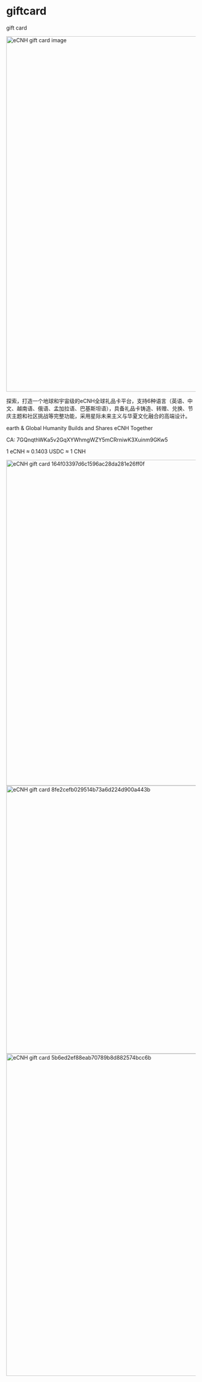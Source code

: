 # giftcard
gift card

<img width="1297" height="944" alt="eCNH gift card image" src="https://github.com/user-attachments/assets/d51d8fa1-ee0c-4aeb-b95e-b29877c4739c" />


探索，打造一个地球和宇宙级的eCNH全球礼品卡平台，支持6种语言（英语、中文、越南语、俄语、孟加拉语、巴基斯坦语），具备礼品卡铸造、转赠、兑换、节庆主题和社区挑战等完整功能，采用星际未来主义与华夏文化融合的高端设计。

earth & Global Humanity Builds and Shares eCNH Together

CA: 7GQnqthWKa5v2GqXYWhmgWZY5mCRrniwK3Xuinm9GKw5

1 eCNH ≈ 0.1403 USDC ≈ 1 CNH


<img width="1296" height="865" alt="eCNH gift card 164f03397d6c1596ac28da281e26ff0f" src="https://github.com/user-attachments/assets/5ab1e933-9cbc-4820-97f2-f71c7451887a" />


<img width="1306" height="712" alt="eCNH gift card  8fe2cefb029514b73a6d224d900a443b" src="https://github.com/user-attachments/assets/08c2fc95-5992-4ef0-be8f-b02738d3f368" />


<img width="1164" height="856" alt="eCNH gift card 5b6ed2ef88eab70789b8d882574bcc6b" src="https://github.com/user-attachments/assets/dc16b490-c74b-4a75-8dc5-d096117da10c" />

